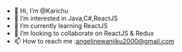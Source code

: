 - 👋 Hi, I’m @Karichu
- 👀 I’m interested in Java,C#,ReactJS
- 🌱 I’m currently learning ReactJS
- 💞️ I’m looking to collaborate on ReactJS & Redux
- 📫 How to reach me :angelinewanjiku2000@gmail.com

<!---
Karichu/Karichu is a ✨ special ✨ repository because its `README.md` (this file) appears on your GitHub profile.
You can click the Preview link to take a look at your changes.
--->
